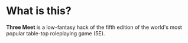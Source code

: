 # What is this?

**Three Meet** is a low-fantasy hack of the fifth edition of the world's most popular table-top roleplaying game (5E).
